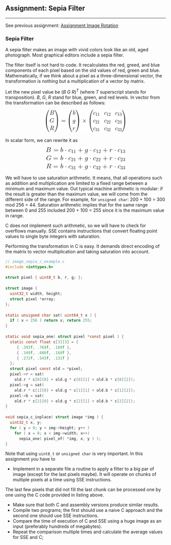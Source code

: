 ## Assignment: Sepia Filter

---
See previous assignment: [Assignment Image Rotation](https://github.com/insaniss/low-level-programming/tree/assignment-image-rotation)

### Sepia Filter

A sepia filter makes an image with vivid colors look like an old, aged photograph.
Most graphical editors include a sepia filter.

The filter itself is not hard to code. It recalculates the red, greed, and blue
components of each pixel based on the old values of red, green and blue.
Mathematically, if we think about a pixel as a three-dimensional vector, the
transformation is nothing but a multiplication of a vector by matrix.

Let the new pixel value be (*B* *G* *R*)<sup>*T*</sup> (where *T* superscript 
stands for transposition). *B*, *G*, *R* stand for blue, green, and red levels. 
In vector from the transformation can be described as follows:

<p align="center">
  <img src="docs/transform-matrix.png" alt="transform-pixel" 
       width="250" height="70" />
</p>

In scalar form, we can rewrite it as

<p align="center">
  <img src="docs/transform-system.png" alt="transform-system"
       width="250" height="70" />
</p>

We will have to use saturation arithmetic. It means, that all operations such as
addition and multiplication are limited to a fixed range between a minimum and
maximum value. Out typical machine arithmetic is modular: if the result is greater
than the maximum value, we will come from the different side of the range. For 
example, for `unsigned char`: 200 + 100 = 300 mod 256 = 44. Saturation arithmetic
implies that for the same range between 0 and 255 included 200 + 100 = 255 since
it is the maximum value in range.

C does not implement such arithmetic, so we will have to check for overflows 
manually. SSE contains instructions that convert floating point values to single
byte integers with saturation.

Performing the transformation in C is easy. It demands direct encoding of the 
matrix to vector multiplication and taking saturation into account.

```c
// image_sepia_c_example.c
#include <inttypes.h>

struct pixel { uint8_t b, r, g; };

struct image {
  uint32_t width, height;
  struct pixel *array;
};

static unsigned char sat( uint64_t x ) {
  if ( x < 256 ) return x; return 255;
}

static void sepia_one( struct pixel *const pixel ) {
  static const float c[3][3] = {
     { .393f, .769f, .189f },
     { .349f, .686f, .168f },
     { .272f, .543f, .131f }
  };
  struct pixel const old = *pixel;
  pixel->r = sat(
    old.r * c[0][0] + old.g * c[0][1] + old.b * c[0][2]);
  pixel->g = sat(
    old.r * c[1][0] + old.g * c[1][1] + old.b * c[1][2]);
  pixel->b = sat(
    old.r * c[2][0] + old.g * c[2][1] + old.b * c[2][2]);
}

void sepia_c_inplace( struct image *img ) {
  uint32_t x, y;
  for ( y = 0; y < img->height; y++ )
    for ( x = 0; x < img->width; x++)
      sepia_one( pixel_of( *img, x, y ) );
}
```

Note that using `uint8_t` or `unsigned char` is very important.
In this assignment you have to

* Implement in a separate file a routine to apply a filter to a big par of image
  (except for the last pixels maybe). It will operate on chunks of multiple pixels 
  at a time using SSE instructions.

The last few pixels that did not fill the last chunk can be processed one by one 
using the C code provided in listing above.

* Make sure that both C and assembly versions produce similar results.
* Compile two programs; the first should use a naive C approach and the second 
  one should use SSE instructions.
* Compare the time of execution of C and SSE using a huge image as an input 
  (preferably hundreds of megabytes).
* Repeat the comparison multiple times and calculate the average values for SSE
  and C;
